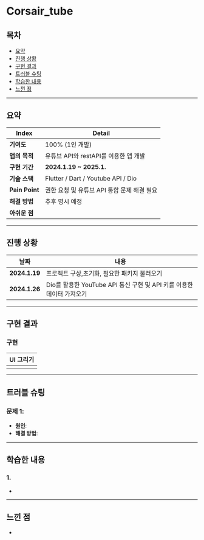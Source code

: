 # Corsair_tube

## 목차
- [요약](#요약)
- [진행 상황](#진행-상황)
- [구현 결과](#구현-결과)
- [트러블 슈팅](#트러블-슈팅)
- [학습한 내용](#학습한-내용)
- [느낀 점](#느낀-점)

---

## 요약

| Index         | Detail                              |
|---------------|-------------------------------------|
| **기여도**     | 100% (1인 개발)                     |
| **앱의 목적**   | 유튜브 API와 restAPI를 이용한 앱 개발         |
| **구현 기간**  | **2024.1.19 ~ 2025.1.**            |
| **기술 스택**  | Flutter / Dart / Youtube API / Dio |
| **Pain Point** | 권한 요청 및 유튜브 API 통합 문제 해결 필요 |
| **해결 방법**  | 추후 명시 예정 |
| **아쉬운 점**  |  |

---

## 진행 상황

| 날짜                     | 내용                            |
|--------------------------|---------------------------------|
| **2024.1.19**             | 프로젝트 구상,초기화, 필요한 패키지 불러오기  |
| **2024.1.26**             | Dio를 활용한 YouTube API 통신 구현 및 API 키를 이용한 데이터 가져오기   |

---

## 구현 결과

### 구현

| UI 그리기                  |
|:--------------------------:|
|  |

---

## 트러블 슈팅

### 문제 1: 
- **원인**: 
- **해결 방법**: 

---

## 학습한 내용

### 1. 
- 

---

## 느낀 점

- 
